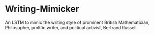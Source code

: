 # Writing-Mimicker
An LSTM to mimic the writing style of prominent British Mathematician, Philosopher, prolific writer, and political activist, Bertrand Russell.
